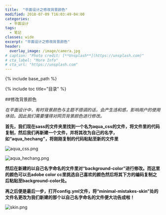 ```yaml
---
title:  "平面设计之修改背景颜色"
modified: 2018-07-09 T16:03:49-04:00
categories: 
  - 平面设计
tags:
  - 笔记
classes: wide
excerpt: "平面设计之修改背景颜色"
header:
  overlay_image: /image/camera.jpg
# caption: "Photo credit: [**Unsplash**](https://unsplash.com)"
# cta_label: "More Info"
# cta_url: "https://unsplash.com"
---
```


{% include base_path %}

{% include toc title="目录" %}




##修改背景颜色


*在平面设计中，有时背景颜色与主题不搭调的话，会产生违和感，影响用户的使用体验。因此我们需要懂得对网页背景颜色进行修改。*

**首先，我们现在sass的文件夹里找到一个名为aqua_css的文件，将文件里的代码复制，然后我们再新建一个文件，并将其改为自己的名字，如“aqua_hechang”，将刚刚复制的代码粘贴至新的文件里**


![aqua_css.png](https://upload-images.jianshu.io/upload_images/9467429-e89cf85fab43664d.png?imageMogr2/auto-orient/strip%7CimageView2/2/w/1240)


![aqua_hechang.png](https://upload-images.jianshu.io/upload_images/9467429-5cdb92de3c63471e.png?imageMogr2/auto-orient/strip%7CimageView2/2/w/1240)

 
**然后在新建的以自己名字命名的文件里对“background-color”进行修改。而这里的颜色可以去adobe color cc里挑选自己喜欢的颜色然后将其下方的编码复制之后粘贴至background-color处。**

**再之后便是最后一步，打开config.yml文件，将“minimal-mistakes-skin”处的文件名更改为我们新建的那个以自己名字命名的文件便大功告成啦！**


![skin.png](https://upload-images.jianshu.io/upload_images/9467429-bfcfd17a0a81727d.png?imageMogr2/auto-orient/strip%7CimageView2/2/w/1240)


